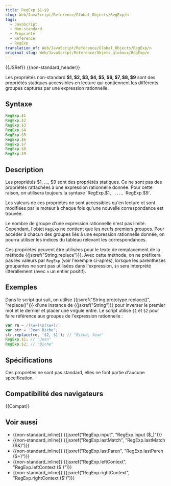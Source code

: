 ```yaml
---
title: RegExp.$1-$9
slug: Web/JavaScript/Reference/Global_Objects/RegExp/n
tags:
  - JavaScript
  - Non-standard
  - Propriété
  - Reference
  - RegExp
translation_of: Web/JavaScript/Reference/Global_Objects/RegExp/n
original_slug: Web/JavaScript/Reference/Objets_globaux/RegExp/n
---
```


{{JSRef}} {{non-standard_header}}

Les propriétés non-standard **$1, $2, $3, $4, $5, $6, $7, $8, $9** sont des propriétés statiques accessibles en lecture qui contiennent les différents groupes capturés par une expression rationnelle.

## Syntaxe

```js
RegExp.$1
RegExp.$2
RegExp.$3
RegExp.$4
RegExp.$5
RegExp.$6
RegExp.$7
RegExp.$8
RegExp.$9
```

## Description

Les propriétés $1, ..., $9 sont des propriétés statiques. Ce ne sont pas des propriétés rattachées à une expression rationnelle donnée. Pour cette raison, on utilisera toujours la syntaxe `RegExp.$1`, ..., `RegExp.$9`.

Les valeurs de ces propriétés ne sont accessibles qu'en lecture et sont modifiées par le moteur à chaque fois qu'une nouvelle correspondance est trouvée.

Le nombre de groupe d'une expression rationnelle n'est pas limité. Cependant, l'objet `RegExp` ne contient que les neufs premiers groupes. Pour accéder à chacun des groupes liés à une expression rationnelle donnée, on pourra utiliser les indices du tableau relevant les correspondances.

Ces propriétés peuvent être utilisées pour le texte de remplacement de la méthode {{jsxref("String.replace")}}. Avec cette méthode, on ne préfixera pas les valeurs par `RegExp` (voir l'exemple ci-après), lorsque les parenthèses groupantes ne sont pas utilisées dans l'expression, `$n` sera interprété littérallement (avec `n` un entier positif).

## Exemples

Dans le script qui suit, on utilise {{jsxref("String.prototype.replace()", "replace()")}} d'une instance de {{jsxref("String")}} pour inverser le premier mot et le dernier et placer une virgule entre. Le script utilise `$1` et `$2` pour faire référence aux groupes de l'expression rationnelle :

```js
var re = /(\w+)\s(\w+)/;
var str = 'Jean Biche';
str.replace(re, '$2, $1'); // "Biche, Jean"
RegExp.$1; // "Jean"
RegExp.$2; // "Biche"
```

## Spécifications

Ces propriétés ne sont pas standard, elles ne font partie d'aucune spécification.

## Compatibilité des navigateurs

{{Compat}}

## Voir aussi

- {{non-standard_inline}} {{jsxref("RegExp.input", "RegExp.input ($_)")}}
- {{non-standard_inline}} {{jsxref("RegExp.lastMatch", "RegExp.lastMatch ($&amp;)")}}
- {{non-standard_inline}} {{jsxref("RegExp.lastParen", "RegExp.lastParen ($+)")}}
- {{non-standard_inline}} {{jsxref("RegExp.leftContext", "RegExp.leftContext ($`)")}}
- {{non-standard_inline}} {{jsxref("RegExp.rightContext", "RegExp.rightContext ($')")}}
